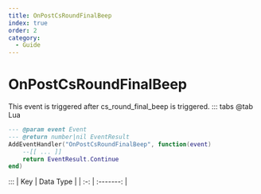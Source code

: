 ```yaml
---
title: OnPostCsRoundFinalBeep
index: true
order: 2
category:
  - Guide
---
```


# OnPostCsRoundFinalBeep
This event is triggered after cs_round_final_beep is triggered.
::: tabs
@tab Lua
```lua
--- @param event Event
--- @return number|nil EventResult
AddEventHandler("OnPostCsRoundFinalBeep", function(event)
    --[[ ... ]]
    return EventResult.Continue
end)
```

:::
| Key | Data Type |
| :-: | :-------: |